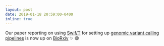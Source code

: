 ```yaml
---
layout: post
date: 2019-01-18 20:59:00-0400
inline: true
---
```


Our paper reporting on using [Swif/T](http://swift-lang.org/Swift-T/) for setting up [genomic variant calling pipelines](https://swift-t-variant-calling.readthedocs.io/en/latest/) is now up on [BioRxiv](https://www.biorxiv.org/content/early/2019/01/18/524645) :sparkles: :smile:
